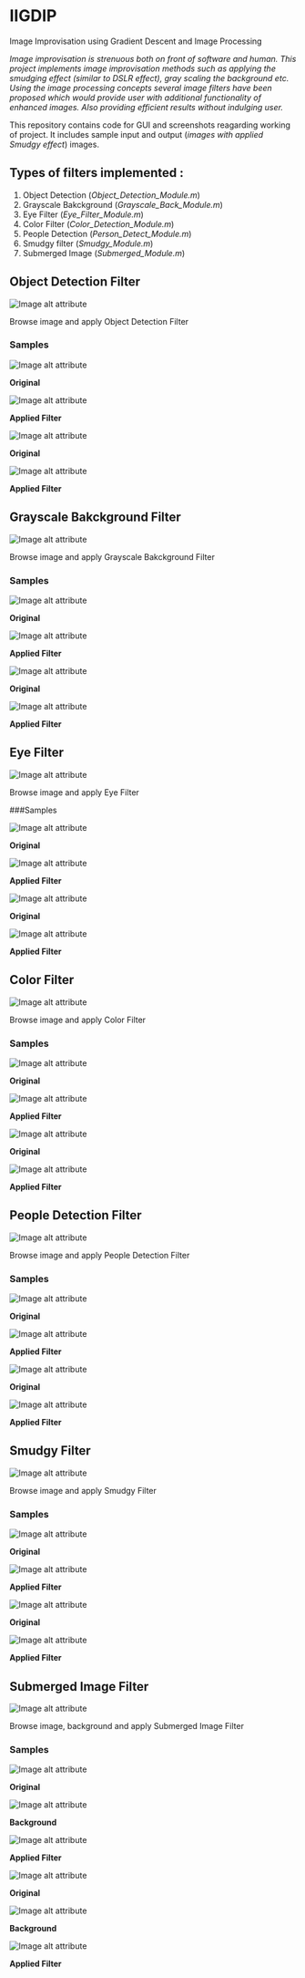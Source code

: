 # IIGDIP

Image Improvisation using Gradient Descent and Image Processing 

*Image improvisation is strenuous both on front of software and human.*
*This project implements image improvisation methods such as applying the smudging effect (similar to DSLR effect), gray scaling the background etc.*
*Using the image processing concepts several image filters have been proposed which would provide user with additional functionality of enhanced images.*
*Also providing efficient results without indulging user.*

This repository contains code for GUI and screenshots reagarding working of project.
It includes sample input and output (*images with applied Smudgy effect*) images.

## Types of filters implemented :
1. Object Detection (*Object_Detection_Module.m*)
2. Grayscale Bakckground (*Grayscale_Back_Module.m*)
3. Eye Filter (*Eye_Filter_Module.m*)
4. Color Filter (*Color_Detection_Module.m*)
5. People Detection (*Person_Detect_Module.m*)
6. Smudgy filter (*Smudgy_Module.m*)
7. Submerged Image (*Submerged_Module.m*)

## Object Detection Filter


![Image alt attribute](https://github.com/jass-singh/IIGDIP/blob/master/Screen%20Shots/ObjDet.png)

Browse image and apply Object Detection Filter

### Samples

![Image alt attribute](https://github.com/jass-singh/IIGDIP/blob/master/Screen%20Shots/obd1a.jpg)

**Original**

![Image alt attribute](https://github.com/jass-singh/IIGDIP/blob/master/Screen%20Shots/obd1b.png)

**Applied Filter**

![Image alt attribute](https://github.com/jass-singh/IIGDIP/blob/master/Screen%20Shots/obd2a.jpg)

**Original**

![Image alt attribute](https://github.com/jass-singh/IIGDIP/blob/master/Screen%20Shots/obd2b.png)

**Applied Filter**


## Grayscale Bakckground Filter


![Image alt attribute](https://github.com/jass-singh/IIGDIP/blob/master/Screen%20Shots/GrayBack.png)

Browse image and apply Grayscale Bakckground Filter

### Samples

![Image alt attribute](https://github.com/jass-singh/IIGDIP/blob/master/Screen%20Shots/gra1a.jpg)

**Original**

![Image alt attribute](https://github.com/jass-singh/IIGDIP/blob/master/Screen%20Shots/gra1b.png)

**Applied Filter**

![Image alt attribute](https://github.com/jass-singh/IIGDIP/blob/master/Screen%20Shots/gra2a.jpg)

**Original**

![Image alt attribute](https://github.com/jass-singh/IIGDIP/blob/master/Screen%20Shots/gra2b.png)

**Applied Filter**


## Eye Filter


![Image alt attribute](https://github.com/jass-singh/IIGDIP/blob/master/Screen%20Shots/EyeFilter.png)

Browse image and apply Eye Filter

###Samples

![Image alt attribute](https://github.com/jass-singh/IIGDIP/blob/master/Screen%20Shots/eye1a.jpg)

**Original**

![Image alt attribute](https://github.com/jass-singh/IIGDIP/blob/master/Screen%20Shots/eye1b.png)

**Applied Filter**

![Image alt attribute](https://github.com/jass-singh/IIGDIP/blob/master/Screen%20Shots/eye2a.jpg)

**Original**

![Image alt attribute](https://github.com/jass-singh/IIGDIP/blob/master/Screen%20Shots/eye2b.png)

**Applied Filter**


## Color Filter


![Image alt attribute](https://github.com/jass-singh/IIGDIP/blob/master/Screen%20Shots/ColorDet.png)

Browse image and apply Color Filter

### Samples

![Image alt attribute](https://github.com/jass-singh/IIGDIP/blob/master/Screen%20Shots/col1a.jpg)

**Original**

![Image alt attribute](https://github.com/jass-singh/IIGDIP/blob/master/Screen%20Shots/col1b.png)

**Applied Filter**

![Image alt attribute](https://github.com/jass-singh/IIGDIP/blob/master/Screen%20Shots/col2a.jpg)

**Original**

![Image alt attribute](https://github.com/jass-singh/IIGDIP/blob/master/Screen%20Shots/col2b.png)

**Applied Filter**


## People Detection Filter


![Image alt attribute](https://github.com/jass-singh/IIGDIP/blob/master/Screen%20Shots/PeopleDet.png)

Browse image and apply People Detection Filter

### Samples

![Image alt attribute](https://github.com/jass-singh/IIGDIP/blob/master/Screen%20Shots/peo1a.jpg)

**Original**

![Image alt attribute](https://github.com/jass-singh/IIGDIP/blob/master/Screen%20Shots/peo1b.png)

**Applied Filter**

![Image alt attribute](https://github.com/jass-singh/IIGDIP/blob/master/Screen%20Shots/peo2a.jpg)

**Original**

![Image alt attribute](https://github.com/jass-singh/IIGDIP/blob/master/Screen%20Shots/peo2b.png)

**Applied Filter**


## Smudgy Filter


![Image alt attribute](https://github.com/jass-singh/IIGDIP/blob/master/Screen%20Shots/SmudgyEffect.png)

Browse image and apply Smudgy Filter

### Samples

![Image alt attribute](https://github.com/jass-singh/IIGDIP/blob/master/Screen%20Shots/smu1a.jpg)

**Original**

![Image alt attribute](https://github.com/jass-singh/IIGDIP/blob/master/Screen%20Shots/smu1b.png)

**Applied Filter**

![Image alt attribute](https://github.com/jass-singh/IIGDIP/blob/master/Screen%20Shots/smu2a.jpg)

**Original**

![Image alt attribute](https://github.com/jass-singh/IIGDIP/blob/master/Screen%20Shots/smu2b.png)

**Applied Filter**


## Submerged Image Filter


![Image alt attribute](https://github.com/jass-singh/IIGDIP/blob/master/Screen%20Shots/SubImg.png)

Browse image, background and apply Submerged Image Filter

### Samples

![Image alt attribute](https://github.com/jass-singh/IIGDIP/blob/master/Screen%20Shots/sub1a.jpg)

**Original**

![Image alt attribute](https://github.com/jass-singh/IIGDIP/blob/master/Screen%20Shots/sub1b.jpg)

**Background**

![Image alt attribute](https://github.com/jass-singh/IIGDIP/blob/master/Screen%20Shots/sub1c.png)

**Applied Filter**

![Image alt attribute](https://github.com/jass-singh/IIGDIP/blob/master/Screen%20Shots/sub2a.jpg)

**Original**

![Image alt attribute](https://github.com/jass-singh/IIGDIP/blob/master/Screen%20Shots/sub2b.jpg)

**Background**

![Image alt attribute](https://github.com/jass-singh/IIGDIP/blob/master/Screen%20Shots/sub2c.png)

**Applied Filter**




